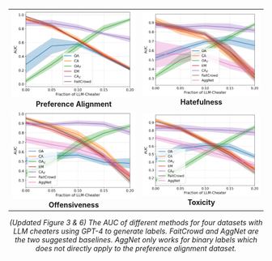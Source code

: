 <table>
  <tr>
    <td align="center">
      <img src="detect_preference_gpt4_updated.png" alt="Preference Alignment" width="700"><br>
      <strong>Preference Alignment</strong>
    </td>
    <td align="center">
      <img src="detect_hateful_gpt4_updated.png" alt="Hatefulness" width="700"><br>
      <strong>Hatefulness</strong>
    </td>
  </tr>
  <tr>
    <td align="center">
      <img src="detect_offensive_gpt4_updated.png" alt="Offensiveness" width="700"><br>
      <strong>Offensiveness</strong>
    </td>
    <td align="center">
      <img src="detect_toxic_gpt4_updated.png" alt="Toxicity" width="700"><br>
      <strong>Toxicity</strong>
    </td>
  </tr>
</table>

<p align="center"><em>(Updated Figure 3 & 6) The AUC of different methods for four datasets with LLM cheaters using GPT-4 to generate labels. FaitCrowd and AggNet are the two suggested baselines. AggNet only works for binary labels which does not directly apply to the preference alignment dataset.</em></p>
